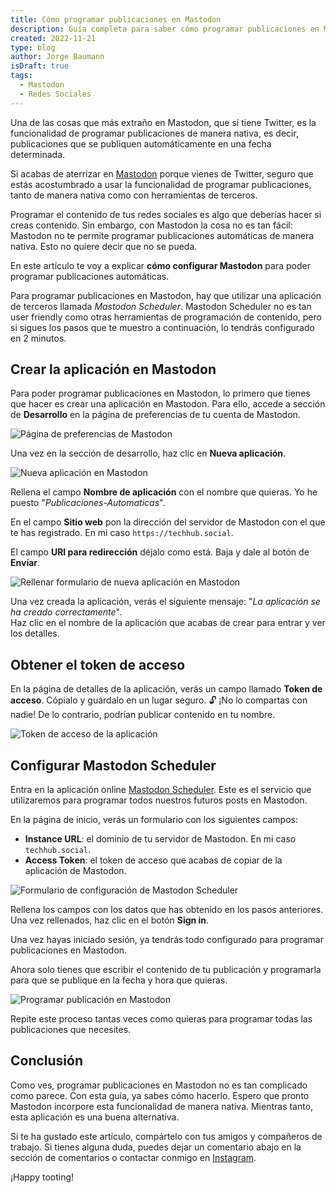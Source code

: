 ```yaml
---
title: Cómo programar publicaciones en Mastodon
description: Guía completa para saber cómo programar publicaciones en Mastodon que se publiquen automáticamente. Configúralo en 3 minutos.
created: 2022-11-21
type: blog
author: Jorge Baumann
isDraft: true
tags:
  - Mastodon
  - Redes Sociales
---
```


Una de las cosas que más extraño en Mastodon, que sí tiene Twitter, es la funcionalidad de programar publicaciones de manera nativa, es decir, publicaciones que se publiquen automáticamente en una fecha determinada.

Si acabas de aterrizar en [Mastodon](https://techhub.social/@baumannzone) porque vienes de Twitter, seguro que estás acostumbrado a usar la funcionalidad de programar publicaciones, tanto de manera nativa como con herramientas de terceros.

Programar el contenido de tus redes sociales es algo que deberías hacer si creas contenido. Sin embargo, con Mastodon la cosa no es tan fácil: Mastodon no te permite programar publicaciones automáticas de manera nativa. Esto no quiere decir que no se pueda.

En este artículo te voy a explicar **cómo configurar Mastodon** para poder programar publicaciones automáticas.

Para programar publicaciones en Mastodon, hay que utilizar una aplicación de terceros llamada _Mastodon Scheduler_.
Mastodon Scheduler no es tan user friendly como otras herramientas de programación de contenido, pero si sigues los pasos que te muestro a continuación, lo tendrás configurado en 2 minutos. 

## Crear la aplicación en Mastodon

Para poder programar publicaciones en Mastodon, lo primero que tienes que hacer es crear una aplicación en Mastodon. Para ello, accede a sección de **Desarrollo** en la página de preferencias de tu cuenta de Mastodon.

![Página de preferencias de Mastodon](/blog/como-programar-publicaciones-en-mastodon/1.png)

Una vez en la sección de desarrollo, haz clic en **Nueva aplicación**.

![Nueva aplicación en Mastodon](/blog/como-programar-publicaciones-en-mastodon/2.png)

Rellena el campo **Nombre de aplicación** con el nombre que quieras. Yo he puesto "_Publicaciones-Automaticas_".

En el campo **Sitio web** pon la dirección del servidor de Mastodon con el que te has registrado. En mi caso `https://techhub.social`.  

El campo **URI para redirección** déjalo como está. Baja y dale al botón de **Envíar**.

![Rellenar formulario de nueva aplicación en Mastodon](/blog/como-programar-publicaciones-en-mastodon/3.png)

Una vez creada la aplicación, verás el siguiente mensaje: "_La aplicación se ha creado correctamente_".  
Haz clic en el nombre de la aplicación que acabas de crear para entrar y ver los detalles. 

## Obtener el token de acceso

En la página de detalles de la aplicación, verás un campo llamado **Token de acceso**. Cópialo y guárdalo en un lugar seguro. 🔓 ¡No lo compartas con nadie! De lo contrario, podrían publicar contenido en tu nombre.

![Token de acceso de la aplicación](/blog/como-programar-publicaciones-en-mastodon/4.png)

## Configurar Mastodon Scheduler

Entra en la aplicación online [Mastodon Scheduler](https://www.scheduler.mastodon.tools/). Este es el servicio que utilizaremos para programar todos nuestros futuros posts en Mastodon. 

En la página de inicio, verás un formulario con los siguientes campos:

- **Instance URL**: el dominio de tu servidor de Mastodon. En mi caso `techhub.social`.
- **Access Token**: el token de acceso que acabas de copiar de la aplicación de Mastodon.

![Formulario de configuración de Mastodon Scheduler](/blog/como-programar-publicaciones-en-mastodon/5.png)

Rellena los campos con los datos que has obtenido en los pasos anteriores. Una vez rellenados, haz clic en el botón **Sign in**.

Una vez hayas iniciado sesión, ya tendrás todo configurado para programar publicaciones en Mastodon.

Ahora solo tienes que escribir el contenido de tu publicación y programarla para que se publique en la fecha y hora que quieras.

![Programar publicación en Mastodon](/blog/como-programar-publicaciones-en-mastodon/6.png)

Repite este proceso tantas veces como quieras para programar todas las publicaciones que necesites.

## Conclusión

Como ves, programar publicaciones en Mastodon no es tan complicado como parece. Con esta guía, ya sabes cómo hacerlo. Espero que pronto Mastodon incorpore esta funcionalidad de manera nativa. Mientras tanto, esta aplicación es una buena alternativa.

Si te ha gustado este artículo, compártelo con tus amigos y compañeros de trabajo. Si tienes alguna duda, puedes dejar un comentario abajo en la sección de comentarios o contactar conmigo en [Instagram](https://instagram.com/baumannzone).

¡Happy tooting!
